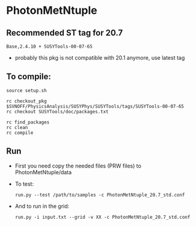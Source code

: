 PhotonMetNtuple
===============

## Recommended ST tag for 20.7 

    Base,2.4.10 + SUSYTools-00-07-65

* probably this pkg is not compatible with 20.1 anymore, use latest tag


## To compile:

    source setup.sh    

    rc checkout_pkg $SVNOFF/PhysicsAnalysis/SUSYPhys/SUSYTools/tags/SUSYTools-00-07-65
    rc checkout SUSYTools/doc/packages.txt

    rc find_packages
    rc clean
    rc compile


## Run

* First you need copy the needed files (PRW files) to PhotonMetNtuple/data

* To test:

    ```
    run.py --test /path/to/samples -c PhotonMetNtuple_20.7_std.conf
    ```

* And to run in the grid:

    ```
    run.py -i input.txt --grid -v XX -c PhotonMetNtuple_20.7_std.conf
    ```

